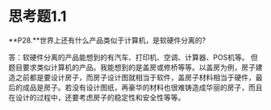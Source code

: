

# 思考题1.1

**P28.**世界上还有什么产品类似于计算机，是软硬件分离的?


答：软硬件分离的产品能想到的有汽车、打印机、空调、计算器、POS机等。
但题目要求类似计算机的产品。我能想到的是盖房或修桥等等。以盖房为例，房子建造之前都是要设计房子，而房子设计图就相当于软件，盖房子材料相当于硬件，最后的成品是房子。若没有设计图纸，再豪华的材料也很难铸造成华丽的房子，而且在设计的过程中，还要考虑房子的稳定性和安全性等等。


